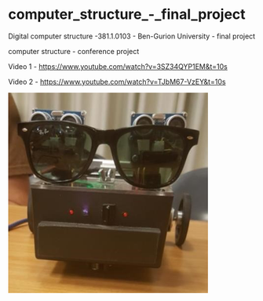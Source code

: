 
# computer_structure_-_final_project
Digital computer structure -381.1.0103 - Ben-Gurion University - final project 

computer structure - conference project

Video 1 -
https://www.youtube.com/watch?v=3SZ34QYP1EM&t=10s

Video 2 -
https://www.youtube.com/watch?v=TJbM67-VzEY&t=10s

![alt text](https://github.com/idancalvo/computer_structure_-_final_project/blob/master/1.jpg)


